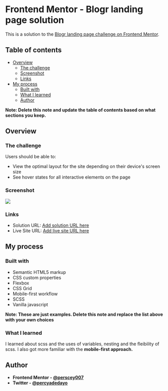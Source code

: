 # Frontend Mentor - Blogr landing page solution

This is a solution to the [Blogr landing page challenge on Frontend Mentor](https://www.frontendmentor.io/challenges/blogr-landing-page-EX2RLAApP).

## Table of contents

- [Overview](#overview)
  - [The challenge](#the-challenge)
  - [Screenshot](#screenshot)
  - [Links](#links)
- [My process](#my-process)
  - [Built with](#built-with)
  - [What I learned](#what-i-learned)
  - [Author](#author)


**Note: Delete this note and update the table of contents based on what sections you keep.**

## Overview

### The challenge

Users should be able to:

- View the optimal layout for the site depending on their device's screen size
- See hover states for all interactive elements on the page

### Screenshot

![](https://github.com/perscey007/blogr-landing-page-main/blob/main/design/desktop-preview.jpg)



### Links

- Solution URL: [Add solution URL here](https://blogr-by-perscey007.netlify.app/)
- Live Site URL: [Add live site URL here](https://github.com/perscey007/blogr-landing-page-main)

## My process

### Built with

- Semantic HTML5 markup
- CSS custom properties
- Flexbox
- CSS Grid
- Mobile-first workflow
- SCSS
- Vanilla javascript

**Note: These are just examples. Delete this note and replace the list above with your own choices**

### What I learned
I learned about scss and the uses of variables, nesting and the fleibility of scss. I also got more familiar with the <b>mobile-first<b> approach.
  
<!-- 
If you want more help with writing markdown, we'd recommend checking out [The Markdown Guide](https://www.markdownguide.org/) to learn more.
 -->

## Author

- Frontend Mentor - [@perscey007](https://www.frontendmentor.io/profile/perscey007)
- Twitter - [@percyadedayo](https://www.twitter.com/percyadedayo)


